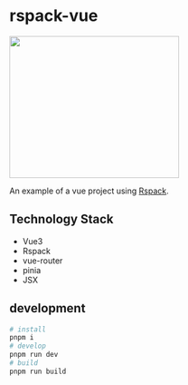 # rspack-vue

<image src="https://images.sayhub.me/blog/rspack-vue/rspack.png" width="300" height="250">

An example of a vue project using [Rspack](https://github.com/web-infra-dev/rspack).

## Technology Stack

- Vue3
- Rspack
- vue-router
- pinia
- JSX

## development

```bash
# install
pnpm i 
# develop
pnpm run dev
# build
pnpm run build
```
